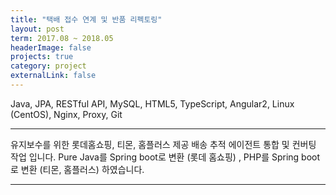 ```yaml
---
title: "택배 접수 연계 및 반품 리펙토링"
layout: post
term: 2017.08 ~ 2018.05
headerImage: false
projects: true
category: project
externalLink: false
---
```


Java, JPA, RESTful API, MySQL, HTML5, TypeScript, Angular2, Linux (CentOS), Nginx, Proxy, Git

---

유지보수를 위한 롯데홈쇼핑, 티몬, 홈플러스 제공 배송 추적 에이전트 통합 및 컨버팅 작업 입니다.
Pure Java를 Spring boot로 변환 (롯데 홈쇼핑) , PHP를 Spring boot로 변환 (티몬, 홈플러스) 하였습니다.

---

